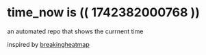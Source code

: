 # time_now is (( 1742382000768 ))

an automated repo that shows the currnent time

inspired by [breakingheatmap](https://github.com/breakingheatmap/breakingheatmap)